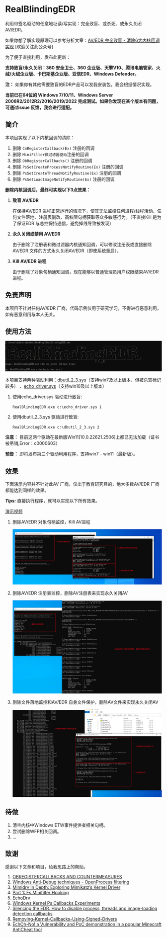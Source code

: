 # RealBlindingEDR

利用带签名驱动的任意地址读/写实现：完全致盲、或杀死、或永久关闭 AV/EDR。

如果你想了解实现原理可以参考分析文章：[AV/EDR 完全致盲 - 清除6大内核回调实现](https://mp.weixin.qq.com/s/ZMTjDMMdQoOczxzZ7OAGtA)    [欢迎关注此公众号]

为了便于直接利用，发布此更新：

**支持致盲/永久关闭：360 安全卫士、360 企业版、天擎V10、腾讯电脑管家、火绒/火绒企业版、卡巴斯基企业版、亚信EDR、Windows Defender。**

**注：** 如果你有其他需要致盲的EDR产品可以发我安装包，我会根据情况实现。

**当前已在64位的 Windows 7/10/11、Windows Server 2008R2/2012R2/2016/2019/2022 完成测试。如果你发现在某个版本有问题，可通过issue 反馈，我会进行适配。**


## 简介

本项目实现了以下内核回调的清除：

1. 删除 `CmRegisterCallback(Ex)` 注册的回调
2. 删除 `MiniFilter微过滤器驱动`注册的回调
3. 删除 `ObRegisterCallbacks()` 注册的回调
4. 删除 `PsSetCreateProcessNotifyRoutine(Ex)` 注册的回调
5. 删除 `PsSetCreateThreadNotifyRoutine(Ex)` 注册的回调
6. 删除 `PsSetLoadImageNotifyRoutine(Ex)` 注册的回调

**删除内核回调后，最终可实现以下3点效果：**

1. **致盲 AV/EDR**
    
    在保持AV/EDR 进程正常运行的情况下，使其无法监控任何进程/线程活动、任何文件落地、注册表删改、高权限句柄获取等众多敏感行为。（不直接Kill 是为了保证EDR 与总控保持通信，避免掉线导致被发现）
    
2. **永久关闭或禁用 AV/EDR**
    
    由于删除了注册表和微过滤器内核通知回调，可以修改注册表或直接删除AV/EDR 文件的方式永久关闭AV/EDR（即使系统重启）。
    
3. **Kill AV/EDR 进程**
    
    由于删除了对象句柄通知回调，现在能够以普通管理员用户权限结束AV/EDR 进程。

## 免责声明

本项目不针对任何AV/EDR 厂商，代码示例仅用于研究学习，不得进行恶意利用，如有恶意利用与本人无关。

## 使用方法

![](assets/17025416387098.jpg)


本项目支持两种驱动利用：[dbutil_2_3.sys](https://www.loldrivers.io/drivers/a4eabc75-edf6-4b74-9a24-6a26187adabf/)（支持win7及以上版本，但被杀软标记较多） 、[echo_driver.sys](https://www.loldrivers.io/drivers/afb8bb46-1d13-407d-9866-1daa7c82ca63/)（支持win10及以上版本）

1. 使用echo_driver.sys 驱动进行致盲:
	
	`RealBlindingEDR.exe c:\echo_driver.sys 1`
	
2. 使用dbutil_2_3.sys 驱动进行致盲:
	
	`RealBlindingEDR.exe c:\dbutil_2_3.sys 2`

**注意：** 目前这两个驱动在最新版Win11[10.0.22621.2506]上都已无法加载（证书被吊销,Error：c0000603）
 
**预告：** 即将发布第三个驱动利用程序，支持win7 - win11（最新版）。
      


## 效果
下面演示内容并不针对此AV 厂商，仅出于教育研究目的，绝大多数AV/EDR 厂商都能达到同样的效果。

***Tips:*** 直接执行程序，就可以实现以下所有效果。

[演示视频](Demovideo.mp4)
1. 删除AV/EDR 对象句柄监控，Kill AV进程
	
    ![](assets/16984944785334.jpg)
2. 删除AV/EDR 注册表监控，删除AV注册表来实现永久关闭AV
	
    ![](assets/16984945058037.jpg)

3. 删除文件落地监控和AV/EDR 自身文件保护，删除AV文件来实现永久关闭AV
	
    ![](assets/16984950206880.jpg)


## 待做

1. 清空内核中Windows ETW事件提供者相关句柄。
2. 尝试删除WFP相关回调。
3. ...

## 致谢

感谢以下文章和项目，给我思路上的帮助。
1. [OBREGISTERCALLBACKS AND COUNTERMEASURES](https://douggemhax.wordpress.com/2015/05/27/obregistercallbacks-and-countermeasures/)
2. [Windows Anti-Debug techniques - OpenProcess filtering](https://blog.xpnsec.com/anti-debug-openprocess/)
3. [Mimidrv In Depth: Exploring Mimikatz’s Kernel Driver](https://medium.com/@matterpreter/mimidrv-in-depth-4d273d19e148)
4. [Part 1: Fs Minifilter Hooking](https://aviadshamriz.medium.com/part-1-fs-minifilter-hooking-7e743b042a9d)
5. [EchoDrv](https://github.com/YOLOP0wn/EchoDrv)
6. [Windows Kernel Ps Callbacks Experiments](http://blog.deniable.org/posts/windows-callbacks/)
7. [Silencing the EDR. How to disable process, threads and image-loading detection callbacks](https://www.matteomalvica.com/blog/2020/07/15/silencing-the-edr/)
8. [Removing-Kernel-Callbacks-Using-Signed-Drivers](https://br-sn.github.io/Removing-Kernel-Callbacks-Using-Signed-Drivers/)
9. [EchOh-No! a Vulnerability and PoC demonstration in a popular Minecraft AntiCheat tool](https://ioctl.fail/echo-ac-writeup/)


